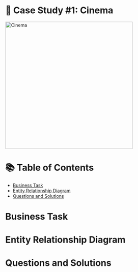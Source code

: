 # 🎥 Case Study #1: Cinema

<img src="https://github.com/user-attachments/assets/1d601968-921c-422c-9e4d-d2021065a426" alt="Cinema" width="400"/>

# 📚 Table of Contents
- [Business Task](#Business-Task)
- [Entity Relationship Diagram](#Entity-Relationship-Diagram)
- [Questions and Solutions](#Questions-and-Solutions)

# Business Task
# Entity Relationship Diagram
# Questions and Solutions
